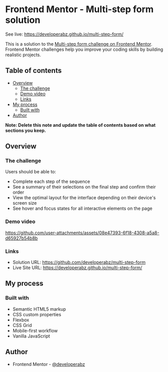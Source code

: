 # Frontend Mentor - Multi-step form solution

See live: https://developerabz.github.io/multi-step-form/

This is a solution to the [Multi-step form challenge on Frontend Mentor](https://www.frontendmentor.io/challenges/multistep-form-YVAnSdqQBJ). Frontend Mentor challenges help you improve your coding skills by building realistic projects. 

## Table of contents

- [Overview](#overview)
  - [The challenge](#the-challenge)
  - [Demo video](#demo-video)
  - [Links](#links)
- [My process](#my-process)
  - [Built with](#built-with)
- [Author](#author)

**Note: Delete this note and update the table of contents based on what sections you keep.**




## Overview

### The challenge

Users should be able to:

- Complete each step of the sequence
- See a summary of their selections on the final step and confirm their order
- View the optimal layout for the interface depending on their device's screen size
- See hover and focus states for all interactive elements on the page

### Demo video

https://github.com/user-attachments/assets/08e47393-6f18-4308-a5a8-d65927b54b8b

### Links

- Solution URL: https://github.com/developerabz/multi-step-form
- Live Site URL: https://developerabz.github.io/multi-step-form/

## My process

### Built with

- Semantic HTML5 markup
- CSS custom properties
- Flexbox
- CSS Grid
- Mobile-first workflow
- Vanilla JavaScript


## Author

- Frontend Mentor - [@developerabz](https://www.frontendmentor.io/profile/developerabz)

